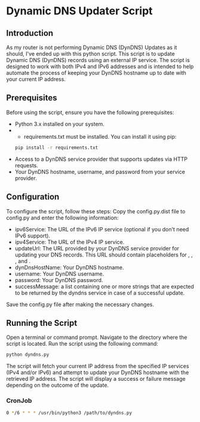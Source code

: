 # Dynamic DNS Updater Script

## Introduction
As my router is not performing Dynamic DNS (DynDNS) Updates as it should, I've ended up with this python script. This script is to update Dynamic DNS (DynDNS) records using an external IP service. The script is designed to work with both IPv4 and IPv6 addresses and is intended to help automate the process of keeping your DynDNS hostname up to date with your current IP address.

## Prerequisites
Before using the script, ensure you have the following prerequisites:

- Python 3.x installed on your system.
- - requirements.txt must be installed. You can install it using pip:
  ```bash
  pip install -r requirements.txt
  ````
- Access to a DynDNS service provider that supports updates via HTTP requests.
- Your DynDNS hostname, username, and password from your service provider.

## Configuration
To configure the script, follow these steps:
Copy the config.py.dist file to config.py and enter the following information:

- ipv6Service: The URL of the IPv6 IP service (optional if you don't need IPv6 support).
- ipv4Service: The URL of the IPv4 IP service.
- updateUrl: The URL provided by your DynDNS service provider for updating your DNS records. This URL should contain placeholders for <dynDnsHostName>, <username>, <password>, and <ipAddress>.
- dynDnsHostName: Your DynDNS hostname.
- username: Your DynDNS username.
- password: Your DynDNS password.
- successMessage: a list containing one or more strings that are expected to be returned by the dyndns service in case of a successful update. 


Save the config.py file after making the necessary changes.

## Running the Script
Open a terminal or command prompt. Navigate to the directory where the script is located.
Run the script using the following command:

```bash
python dyndns.py
```

The script will fetch your current IP address from the specified IP services (IPv4 and/or IPv6) and attempt to update your DynDNS hostname with the retrieved IP address. The script will display a success or failure message depending on the outcome of the update.

### CronJob
```bash
0 */6 * * * /usr/bin/python3 /path/to/dyndns.py   
```
